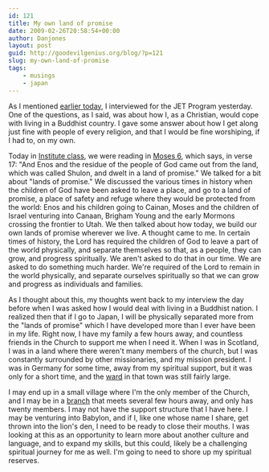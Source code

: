 ```yaml
---
id: 121
title: My own land of promise
date: 2009-02-26T20:58:54+00:00
author: Danjones
layout: post
guid: http://goodevilgenius.org/blog/?p=121
slug: my-own-land-of-promise
tags:
    - musings
    - japan
---
```

As I mentioned [earlier today](http://goodevilgenius.org/2009/02/26/jet-interview/), I interviewed for the JET Program yesterday. One of the questions, as I said, was about how I, as a Christian, would cope with living in a Buddhist country. I gave some answer about how I get along just fine with people of every religion, and that I would be fine worshiping, if I had to, on my own.

Today in [Institute class](http://institute.lds.org/), we were reading in [Moses 6](http://scriptures.lds.org/en/moses/6/17#17), which says, in verse 17: "And Enos and the residue of the people of God came out from the land, which was called Shulon, and dwelt in a land of promise." We talked for a bit about "lands of promise." We discussed the various times in history when the children of God have been asked to leave a place, and go to a land of promise, a place of safety and refuge where they would be protected from the world: Enos and his children going to Cainan, Moses and the children of Israel venturing into Canaan, Brigham Young and the early Mormons crossing the frontier to Utah. We then talked about how today, we build our own lands of promise wherever we live. A thought came to me. In certain times of history, the Lord has required the children of God to leave a part of the world physically, and separate themselves so that, as a people, they can grow, and progress spiritually. We aren't asked to do that in our time. We are asked to do something much harder. We're required of the Lord to remain in the world physically, and separate ourselves spiritually so that we can grow and progress as individuals and families.

As I thought about this, my thoughts went back to my interview the day before when I was asked how I would deal with living in a Buddhist nation. I realized then that if I go to Japan, I will be physically separated more from the "lands of promise" which I have developed more than I ever have been in my life. Right now, I have my family a few hours away, and countless friends in the Church to support me when I need it. When I was in Scotland, I was in a land where there weren't many members of the church, but I was constantly surrounded by other missionaries, and my mission president. I was in Germany for some time, away from my spiritual support, but it was only for a short time, and the [ward](http://mormon.org/mormonorg/eng/basic-beliefs/glossary/glossary-definition/ward) in that town was still fairly large.

I may end up in a small village where I'm the only member of the Church, and I may be in a [branch](http://mormon.org/mormonorg/eng/basic-beliefs/glossary/glossary-definition/branch) that meets several few hours away, and only has twenty members. I may not have the support structure that I have here. I may be venturing into Babylon, and if I, like one whose name I share, get thrown into the lion's den, I need to be ready to close their mouths. I was looking at this as an opportunity to learn more about another culture and language, and to expand my skills, but this could, likely be a challenging spiritual journey for me as well. I'm going to need to shore up my spiritual reserves.
